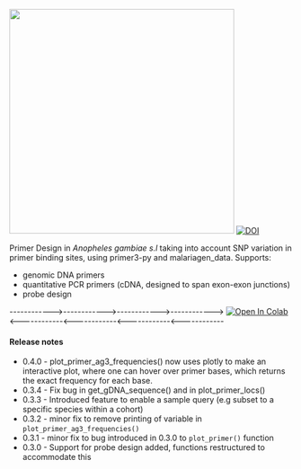 [<img src="https://github.com/sanjaynagi/AgamPrimer/blob/main/graphics/AgamPrimer_logo.png?raw=True" width="400"/>](https://github.com/sanjaynagi/AgamPrimer/blob/main/graphics/AgamPrimer_logo.png?raw=True)
[![DOI](https://zenodo.org/badge/503315581.svg)](https://zenodo.org/badge/latestdoi/503315581)


Primer Design in *Anopheles gambiae s.l* taking into account SNP variation in primer binding sites, using primer3-py and malariagen_data. Supports:

- genomic DNA primers
- quantitative PCR primers (cDNA, designed to span exon-exon junctions)
- probe design

------------>------------>------------>------------>   [![Open In Colab](https://colab.research.google.com/assets/colab-badge.svg)](https://colab.research.google.com/github/sanjaynagi/AgamPrimer/blob/main/Primer-Design-in-Anopheles-gambiae.ipynb)    <------------<------------<------------<------------

#### Release notes

- 0.4.0 - plot_primer_ag3_frequencies() now uses plotly to make an interactive plot, where one can hover over primer bases, which returns the exact frequency for each base.
- 0.3.4 - Fix bug in get_gDNA_sequence() and in plot_primer_locs()
- 0.3.3 - Introduced feature to enable a sample query (e.g subset to a specific species within a cohort)
- 0.3.2 - minor fix to remove printing of variable in `plot_primer_ag3_frequencies()`
- 0.3.1 - minor fix to bug introduced in 0.3.0 to `plot_primer()` function
- 0.3.0 - Support for probe design added, functions restructured to accommodate this
